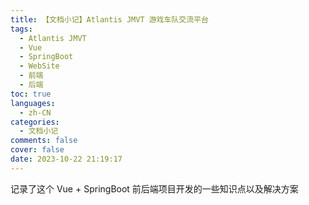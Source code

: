 ```yaml
---
title: 【文档小记】Atlantis JMVT 游戏车队交流平台
tags:
  - Atlantis JMVT
  - Vue
  - SpringBoot
  - WebSite
  - 前端
  - 后端
toc: true
languages:
  - zh-CN
categories:
  - 文档小记
comments: false
cover: false
date: 2023-10-22 21:19:17
---
```


记录了这个 Vue + SpringBoot 前后端项目开发的一些知识点以及解决方案

<!-- more -->

